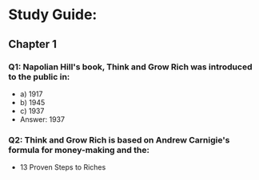 # Study Guide:

## Chapter 1

### Q1: Napolian Hill's book, Think and Grow Rich was introduced to the public in:
 - a) 1917 
 - b) 1945
 - c) 1937
 - Answer: 1937

### Q2: Think and Grow Rich is based on Andrew Carnigie's formula for money-making and the:
- 13 Proven Steps to Riches 